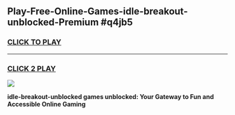 
## Play-Free-Online-Games-idle-breakout-unblocked-Premium #q4jb5
<h3>
<a href="https://premium.freeplayer.one?title=idle-breakout-unblocked&ref=8M">CLICK TO PLAY</a></h3>
<hr>

<h3>
<a href="https://premium.freeplayer.one?title=idle-breakout-unblocked&ref=8M">CLICK 2 PLAY</a>
  
</h3>

<a href="https://premium.freeplayer.one?title=idle-breakout-unblocked&ref=8M"><img src="https://clearcache.store/games.png"></a>


**idle-breakout-unblocked games unblocked: Your Gateway to Fun and Accessible Online Gaming**
